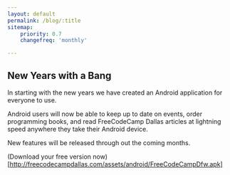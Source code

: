 ```yaml
---
layout: default
permalink: /blog/:title
sitemap:
    priority: 0.7
    changefreq: 'monthly'

---
```


## New Years with a Bang ##

In starting with the new years we have created an Android application for everyone to use.

Android users will now be able to keep up to date on events, order programming books, and read FreeCodeCamp Dallas articles at lightning speed anywhere they take their Android device.

New features will be released through out the coming months.

(Download your free version now)[http://freecodecampdallas.com/assets/android/FreeCodeCampDfw.apk]
